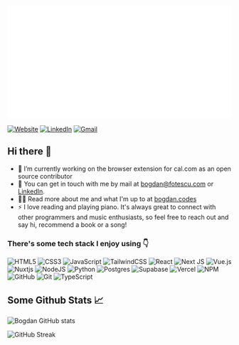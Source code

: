 ![Hey, I'm Bogdan!](hello.svg)

[![Website](https://img.shields.io/badge/website-000000?style=for-the-badge&logo=About.me&logoColor=white)](https://www.bogdan.codes/)
[![LinkedIn](https://img.shields.io/badge/LinkedIn-0077B5?style=for-the-badge&logo=linkedin&logoColor=white)](https://www.linkedin.com/in/bogdan-fotescu/)
[![Gmail](https://img.shields.io/badge/Gmail-D14836?style=for-the-badge&logo=gmail&logoColor=white)](mailto:bogdan@fotescu.com)

## **Hi there 👋**

- 🔭 I’m currently working on the browser extension for cal.com as an open source contributor
- 💬 You can get in touch with me by mail at [bogdan@fotescu.com](mailto:bogdan@fotescu.com) or [LinkedIn](https://www.linkedin.com/in/bogdan-fotescu/).
- 👨‍💻 Read more about me and what I'm up to at [bogdan.codes](https://www.bogdan.codes/)
- ⚡ I love reading and playing piano. It's always great to connect with other programmers and music enthusiasts, so feel free to reach out and say hi, recommend a book or a song!

### There's some tech stack I enjoy using 👇 

![HTML5](https://img.shields.io/badge/html5-%23E34F26.svg?style=for-the-badge&logo=html5&logoColor=white)
![CSS3](https://img.shields.io/badge/css3-%231572B6.svg?style=for-the-badge&logo=css3&logoColor=white)
![JavaScript](https://img.shields.io/badge/javascript-%23323330.svg?style=for-the-badge&logo=javascript&logoColor=%23F7DF1E)
![TailwindCSS](https://img.shields.io/badge/tailwindcss-%2338B2AC.svg?style=for-the-badge&logo=tailwind-css&logoColor=white)
![React](https://img.shields.io/badge/react-%2320232a.svg?style=for-the-badge&logo=react&logoColor=%2361DAFB)
![Next JS](https://img.shields.io/badge/Next-black?style=for-the-badge&logo=next.js&logoColor=white)
![Vue.js](https://img.shields.io/badge/vuejs-%2335495e.svg?style=for-the-badge&logo=vuedotjs&logoColor=%234FC08D)
![Nuxtjs](https://img.shields.io/badge/Nuxt-002E3B?style=for-the-badge&logo=nuxtdotjs&logoColor=#00DC82)
![NodeJS](https://img.shields.io/badge/node.js-6DA55F?style=for-the-badge&logo=node.js&logoColor=white)
![Python](https://img.shields.io/badge/python-3670A0?style=for-the-badge&logo=python&logoColor=ffdd54)
![Postgres](https://img.shields.io/badge/postgres-%23316192.svg?style=for-the-badge&logo=postgresql&logoColor=white)
![Supabase](https://img.shields.io/badge/Supabase-3ECF8E?style=for-the-badge&logo=supabase&logoColor=white)
![Vercel](https://img.shields.io/badge/vercel-%23000000.svg?style=for-the-badge&logo=vercel&logoColor=white)
![NPM](https://img.shields.io/badge/NPM-%23000000.svg?style=for-the-badge&logo=npm&logoColor=white)
![GitHub](https://img.shields.io/badge/github-%23121011.svg?style=for-the-badge&logo=github&logoColor=white)
![Git](https://img.shields.io/badge/git-%23F05033.svg?style=for-the-badge&logo=git&logoColor=white)
![TypeScript](https://img.shields.io/badge/typescript-%23007ACC.svg?style=for-the-badge&logo=typescript&logoColor=white)

## **Some Github Stats** 📈 

![Bogdan GitHub stats](https://github-readme-stats.vercel.app/api?username=lesmnif&show_icons=true&theme=transparent)

![GitHub Streak](https://streak-stats.demolab.com/?user=lesmnif)
